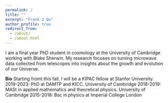 ```yaml
---
permalink: /
title: ""
excerpt: "Frank J Qu"
author_profile: true
redirect_from: 
  - /about/
  - /about.html
---
```

I am a final year PhD student in cosmology at the University of Cambridge working with Blake Sherwin. 
My research focuses on turning microwave data collected from telescopes into insights about the growth and evolution of our Universe.


**Bio**
Starting fromt this fall, I will be a KIPAC fellow at Stanfor University.
2019-2023: PhD at DAMTP and KICC. University of Cambridge
2018-2019: MASt in applied mathematics and theoretical physics. University of Cambridge
2015-2018: Bsc in physics at Imperial College London


